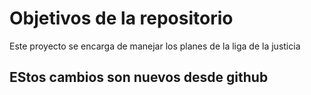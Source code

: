 # Objetivos de la repositorio

Este proyecto se encarga de manejar los planes de la liga de la justicia

 
## EStos cambios son nuevos desde github
